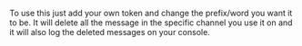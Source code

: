To use this just add your own token and change the prefix/word you want it to be.
It will delete all the message in the specific channel you use it on and it will also log the deleted messages on your console.
